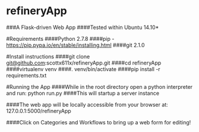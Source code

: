 # refineryApp
###A Flask-driven Web App
####Tested within Ubuntu 14.10*

#Requirements
####Python 2.7.8
####pip - https://pip.pypa.io/en/stable/installing.html
####git 2.1.0

#Install instructions
####git clone git@github.com:scottx611x/refineryApp.git
####cd refineryApp
####virtualenv venv
####. venv/bin/activate
####pip install -r requirements.txt

#Running the App
####While in the root directory open a python interpreter and run: 
python run.py
####This will startup a server instance

####The web app will be locally accessible from your browser at: 127.0.0.1:5000/refineryApp

####Click on Categories and Workflows to bring up a web form for editing!

  

